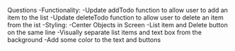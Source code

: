 Questions
-Functionality:
    -Update addTodo function to allow user to add an item to the list
    -Update deleteTodo function to allow user to delete an item from the ist
-Styling:
    -Center Objects in Screen
    -List item and Delete button on the same line
    -Visually separate list items and text box from the background
    -Add some color to the text and buttons